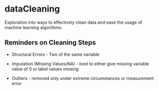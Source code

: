 # dataCleaning

Exploration into ways to effectively clean data and ease the usage of machine learning algorithms.

## Reminders on Cleaning Steps

* Structural Errors - Two of the same variable

* Imputation (Missing Values/NA) - best to either give missing variable value of 0 or label values missing

* Outliers - removed only under extreme circumstances or measurement error
